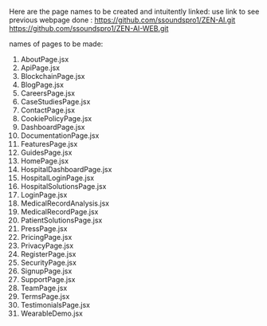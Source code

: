 Here are the page names to be created and intuitently linked:
use link to see previous webpage done :
https://github.com/ssoundspro1/ZEN-AI.git
https://github.com/ssoundspro1/ZEN-AI-WEB.git

names of pages to be made:
1. AboutPage.jsx  
2. ApiPage.jsx  
3. BlockchainPage.jsx  
4. BlogPage.jsx  
5. CareersPage.jsx  
6. CaseStudiesPage.jsx  
7. ContactPage.jsx  
8. CookiePolicyPage.jsx  
9. DashboardPage.jsx  
10. DocumentationPage.jsx  
11. FeaturesPage.jsx  
12. GuidesPage.jsx  
13. HomePage.jsx  
14. HospitalDashboardPage.jsx  
15. HospitalLoginPage.jsx  
16. HospitalSolutionsPage.jsx  
17. LoginPage.jsx  
18. MedicalRecordAnalysis.jsx  
19. MedicalRecordPage.jsx  
20. PatientSolutionsPage.jsx  
21. PressPage.jsx  
22. PricingPage.jsx  
23. PrivacyPage.jsx  
24. RegisterPage.jsx  
25. SecurityPage.jsx  
26. SignupPage.jsx  
27. SupportPage.jsx  
28. TeamPage.jsx  
29. TermsPage.jsx  
30. TestimonialsPage.jsx  
31. WearableDemo.jsx